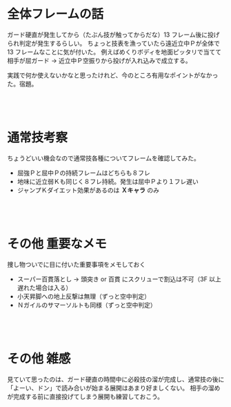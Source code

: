 # 全体フレームの話

ガード硬直が発生してから（たぶん技が触ってからだな）13 フレーム後に投げられ判定が発生するらしい。
ちょっと技表を漁っていたら遠近立中Ｐが全体で 13 フレームなことに気が付いた。
例えばめくりボディを地面ピッタリで当てて相手が屈ガード → 近立中Ｐ空振りから投げが入れ込みで成立する。

実践で何か使えないかなと思ったけれど、今のところ有用なポイントがなかった。宿題。

　  
　  

# 通常技考察

ちょうどいい機会なので通常技各種についてフレームを確認してみた。

* 屈強Ｐと屈中Ｐの持続フレームはどちらも８フレ
* 地味に近立弱Ｋも同じく８フレ持続。発生は屈中Ｐより１フレ遅い
* ジャンプＫダイエット効果があるのは __Ｘキャラ__ のみ

　  
　  

# その他 重要なメモ

捜し物ついでに目に付いた重要事項をメモしておく

* スーパー百貫落とし → 頭突き or 百貫 にスクリューで割込は不可（3F 以上遅れた場合は入る）
* 小天昇脚への地上反撃は無理（ずっと空中判定）
* Ｎガイルのサマーソルトも同様（ずっと空中判定）

　  
　  

# その他 雑感

見ていて思ったのは、ガード硬直の時間中に必殺技の溜が完成し、通常技の後に「よーい、ドン」で読み合いが始まる展開はあまり好ましくない。
相手の溜めが完成する前に直接投げてしまう展開も練習しておこう。
